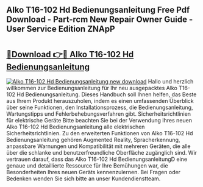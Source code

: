 ## Alko T16-102 Hd Bedienungsanleitung Free Pdf Download - Part-rcm New Repair Owner Guide - User Service Edition ZNApP

# <h2><a href="http://df313x.blite.top/?on=Alko+T16-102+Hd+Bedienungsanleitung">🔗Download 👉🔴 Alko T16-102 Hd Bedienungsanleitung</a></h2>

[![Alko T16-102 Hd Bedienungsanleitung new download](https://i.imgur.com/lujVjoI.png)](http://df313x.blite.top/?on=Alko+T16-102+Hd+Bedienungsanleitung)
Hallo und herzlich willkommen zur Bedienungsanleitung für Ihr neu ausgepacktes Alko T16-102 Hd Bedienungsanleitung. Dieses Handbuch soll Ihnen helfen, das Beste aus Ihrem Produkt herauszuholen, indem es einen umfassenden Überblick über seine Funktionen, den Installationsprozess, die Bedienungsanleitung, Wartungstipps und Fehlerbehebungsverfahren gibt. Sicherheitsrichtlinien für elektrische Geräte Bitte beachten Sie bei der Verwendung Ihres neuen Alko T16-102 Hd Bedienungsanleitung alle elektrischen Sicherheitsrichtlinien. Zu den erweiterten Funktionen von Alko T16-102 Hd Bedienungsanleitung gehören Augmented Reality, Spracherkennung, anpassbare Warnungen und Kompatibilität mit mehreren Geräten, die alle über die schlanke und benutzerfreundliche Oberfläche zugänglich sind. Wir vertrauen darauf, dass das Alko T16-102 Hd BedienungsanleitungD eine genaue und detaillierte Ressource für Ihre Bemühungen war, die Besonderheiten Ihres neuen Geräts kennenzulernen. Bei Fragen oder Bedenken wenden Sie sich bitte an unser Kundendienstteam.
